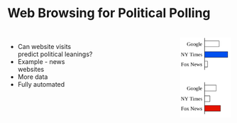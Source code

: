 # Web Browsing for Political Polling

<div style="display: flex; align-items: flex-start; justify-content: space-between;">
  <div style="flex: 1; max-width: 60%; padding-right: 120px;">
    <br>
    <ul>
      <li v-click="1">Can website visits predict political leanings?</li>
      <li v-click="2">Example - news websites</li>
      <li v-click="4">More data</li>
      <li v-click="5">Fully automated</li>
    </ul>
  </div>
  <div style="flex: 1; text-align: right;">
    <img src="../../figures/histograms.drawio.png" alt="Blue Histogram" style="max-width: 60%; height: auto; margin-top: 20px; margin-bottom: 10px;" v-click="3" />
  </div>
</div>

<SlideCurrentNo class="absolute bottom-8 right-10"/>

<!--
With that in mind, we seek to conduct political polls based on web browsing data.

The starting point is the following question...

It's not hard to see why this might be the case. The media you consume can say a lot about your politics.

Take, for example, where you get your news. If you spend a lot of time on the New York Times website, that might be an indication that you lean more Democratic. If you frequent Fox News, that might indicate that you lean more Republican.

In addition to providing a good signal for political beliefs, monitoring web browsing allows us to collect a lot more data.

And, equally importantly, we can do so with a fully automated system.
-->